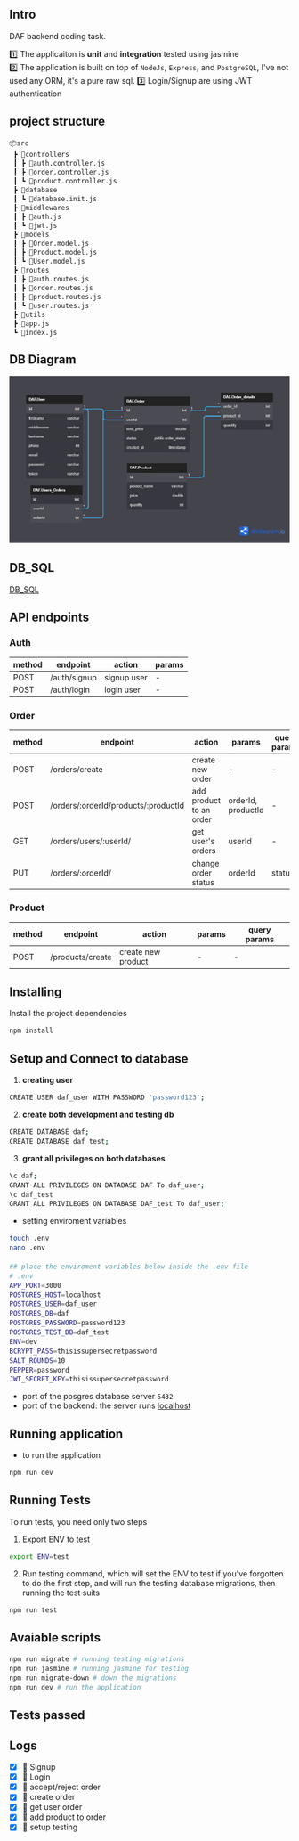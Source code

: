 ## Intro

DAF backend coding task.

:one: The applicaiton is **unit** and **integration** tested using jasmine <br>
:two: The application is built on top of `NodeJs`, `Express`, and `PostgreSQL`, I've not used any ORM, it's a pure raw sql.
:three: Login/Signup are using JWT authentication

## project structure

```
📦src
 ┣ 📂controllers
 ┃ ┣ 📜auth.controller.js
 ┃ ┣ 📜order.controller.js
 ┃ ┗ 📜product.controller.js
 ┣ 📂database
 ┃ ┗ 📜database.init.js
 ┣ 📂middlewares
 ┃ ┣ 📜auth.js
 ┃ ┗ 📜jwt.js
 ┣ 📂models
 ┃ ┣ 📜Order.model.js
 ┃ ┣ 📜Product.model.js
 ┃ ┗ 📜User.model.js
 ┣ 📂routes
 ┃ ┣ 📜auth.routes.js
 ┃ ┣ 📜order.routes.js
 ┃ ┣ 📜product.routes.js
 ┃ ┗ 📜user.routes.js
 ┣ 📂utils
 ┣ 📜app.js
 ┗ 📜index.js
```

## DB Diagram

![](./screenshots/db_diagram.png)

## DB_SQL

[DB_SQL](./screenshots/db.sql)

## API endpoints

### Auth

| method | endpoint | action | params |
| --- | ---- | --- | -- |
| POST | /auth/signup | signup user | - |
| POST | /auth/login | login user | - |

### Order

| method | endpoint | action | params | query params |
| --- | ---- | --- | -- | -- |
| POST | /orders/create | create new order | - | - |
| POST | /orders/:orderId/products/:productId | add product to an order | orderId, productId | - |
| GET | /orders/users/:userId/ | get user's orders | userId | - |
| PUT | /orders/:orderId/ |  change order status | orderId | status |

### Product

| method | endpoint | action | params | query params |
| --- | ---- | --- | -- | -- |
| POST | /products/create | create new product | - | - |

## Installing

Install the project dependencies

```bash
npm install
```

## Setup and Connect to database

1. **creating user**

```sh
CREATE USER daf_user WITH PASSWORD 'password123';
```

2. **create both development and testing db**

```sh
CREATE DATABASE daf;
CREATE DATABASE daf_test;
```

3. **grant all privileges on both databases**

```sh
\c daf;
GRANT ALL PRIVILEGES ON DATABASE DAF To daf_user;
\c daf_test 
GRANT ALL PRIVILEGES ON DATABASE DAF_test To daf_user;
```

- setting enviroment variables

```sh
touch .env
nano .env

## place the enviroment variables below inside the .env file
# .env
APP_PORT=3000
POSTGRES_HOST=localhost
POSTGRES_USER=daf_user
POSTGRES_DB=daf
POSTGRES_PASSWORD=password123
POSTGRES_TEST_DB=daf_test
ENV=dev
BCRYPT_PASS=thisissupersecretpassword
SALT_ROUNDS=10
PEPPER=password
JWT_SECRET_KEY=thisissupersecretpassword
```

- port of the posgres database server
`5432`
- port of the backend:
the server runs <a href="http://localhost:3000">localhost</a>

## Running application

- to run the application

```sh
npm run dev
```

## Running Tests

To run tests, you need only two steps

1. Export ENV to test

```sh
export ENV=test
```

2. Run testing command, which will set the ENV to test if you've forgotten to do the first step, and will run the testing database migrations, then running the test suits

```sh
npm run test
```

## Avaiable scripts

```sh
npm run migrate # running testing migrations
npm run jasmine # running jasmine for testing
npm run migrate-down # down the migrations
npm run dev # run the application
```

## Tests passed

## Logs

- [x] :rocket: Signup
- [x] :rocket: Login
- [x] :rocket: accept/reject order
- [x] :rocket: create order
- [x] :rocket: get user order
- [x] :rocket: add product to order
- [x] :rocket: setup testing
